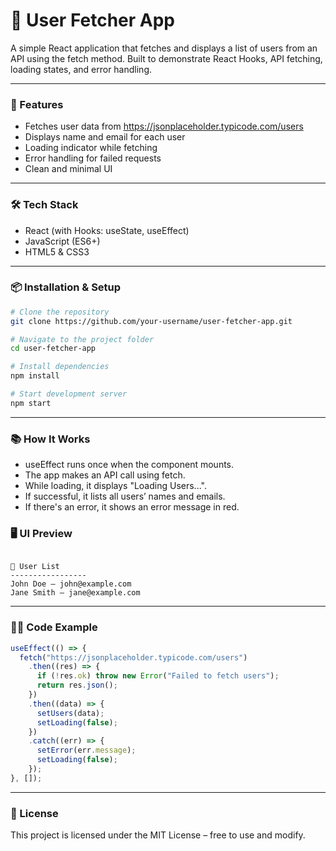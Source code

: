 # 👥 User Fetcher App

A simple React application that fetches and displays a list of users from an API using the fetch method.
Built to demonstrate React Hooks, API fetching, loading states, and error handling.

---

### 🚀 Features

- Fetches user data from https://jsonplaceholder.typicode.com/users
- Displays name and email for each user
- Loading indicator while fetching
- Error handling for failed requests
- Clean and minimal UI

---

### 🛠️ Tech Stack

- React (with Hooks: useState, useEffect)
- JavaScript (ES6+)
- HTML5 & CSS3

---

### 📦 Installation & Setup

```bash
# Clone the repository
git clone https://github.com/your-username/user-fetcher-app.git

# Navigate to the project folder
cd user-fetcher-app

# Install dependencies
npm install

# Start development server
npm start
```

---

### 📚 How It Works

- useEffect runs once when the component mounts.
- The app makes an API call using fetch.
- While loading, it displays "Loading Users...".
- If successful, it lists all users’ names and emails.
- If there's an error, it shows an error message in red.

### 🖥️ UI Preview

```text

👥 User List
-----------------
John Doe – john@example.com
Jane Smith – jane@example.com
```

---

### 🧑‍💻 Code Example

```javascript
useEffect(() => {
  fetch("https://jsonplaceholder.typicode.com/users")
    .then((res) => {
      if (!res.ok) throw new Error("Failed to fetch users");
      return res.json();
    })
    .then((data) => {
      setUsers(data);
      setLoading(false);
    })
    .catch((err) => {
      setError(err.message);
      setLoading(false);
    });
}, []);
```

---

### 📜 License

This project is licensed under the MIT License – free to use and modify.

